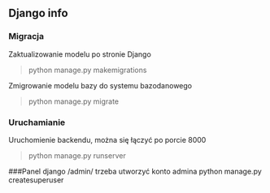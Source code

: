 ## Django info

### Migracja
Zaktualizowanie modelu po stronie Django
> python manage.py makemigrations

Zmigrowanie modelu bazy do systemu bazodanowego
> python manage.py migrate

### Uruchamianie 
Uruchomienie backendu, można się łączyć po porcie 8000
>python manage.py runserver

###Panel django /admin/
trzeba utworzyć konto admina
python manage.py createsuperuser